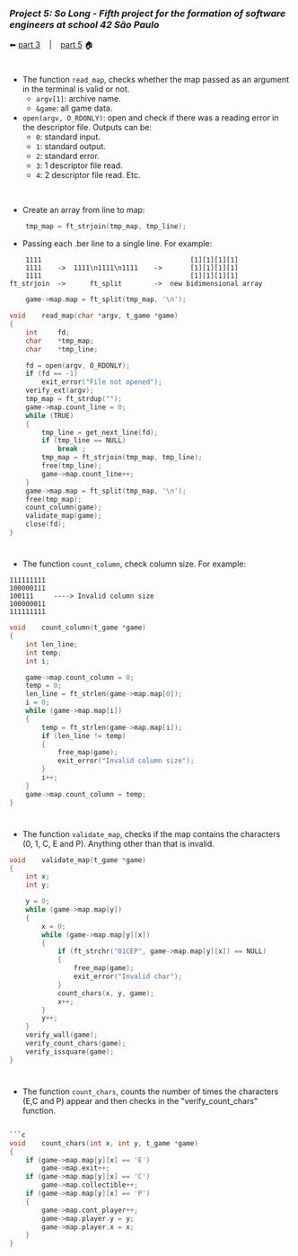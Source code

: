 ### _Project 5: So Long - Fifth project for the formation of software engineers at school 42 São Paulo_

 ⬅ [part 3](https://github.com/Vinicius-Santoro/42-formation-lvl1-5.so-long/blob/main/READMES/12.move.md) &nbsp;&nbsp;&nbsp;|&nbsp;&nbsp;&nbsp; [part 5](https://github.com/Vinicius-Santoro/42-formation-lvl1-5.so-long) 🏠
 
<h1></h1>

- The function `read_map`, checks whether the map passed as an argument in the terminal is valid or not.
    - `argv[1]`: archive name.
    - `&game`: all game data.
- `open(argv, O_RDONLY)`: open and check if there was a reading error in the descriptor file. Outputs can be:
    - `0`: standard input.
    - `1`: standard output.
    - `2`: standard error.
    - `3`: 1 descriptor file read.
    - `4`: 2 descriptor file read. Etc.

<br>

-  Create an array from line to map:
```c  
    tmp_map = ft_strjoin(tmp_map, tmp_line);
```

-  Passing each .ber line to a single line. For example: 
```
    1111                                     [1][1][1][1]
    1111    ->  1111\n1111\n1111    ->       [1][1][1][1]
    1111                                     [1][1][1][1]
ft_strjoin  ->      ft_split        ->  new bidimensional array
```

```c  
    game->map.map = ft_split(tmp_map, '\n');
```

```c
void	read_map(char *argv, t_game *game)
{
	int		fd;
	char	*tmp_map;
	char	*tmp_line;

	fd = open(argv, O_RDONLY);
	if (fd == -1)
		exit_error("File not opened");
	verify_ext(argv);
	tmp_map = ft_strdup("");
	game->map.count_line = 0;
	while (TRUE)
	{
		tmp_line = get_next_line(fd);
		if (tmp_line == NULL)
			break ;
		tmp_map = ft_strjoin(tmp_map, tmp_line);
		free(tmp_line);
		game->map.count_line++;
	}
	game->map.map = ft_split(tmp_map, '\n');
	free(tmp_map);
	count_column(game);
	validate_map(game);
	close(fd);
}
```

<h1></h1>

- The function `count_column`, check column size. For example: 
```
111111111
100000111
100111     ----> Invalid column size
100000011
111111111
```
 

```c
void	count_column(t_game *game)
{
	int	len_line;
	int	temp;
	int	i;

	game->map.count_column = 0;
	temp = 0;
	len_line = ft_strlen(game->map.map[0]);
	i = 0;
	while (game->map.map[i])
	{
		temp = ft_strlen(game->map.map[i]);
		if (len_line != temp)
		{
			free_map(game);
			exit_error("Invalid column size");
		}
		i++;
	}
	game->map.count_column = temp;
}
```

<h1></h1>

- The function `validate_map`, checks if the map contains the characters (0, 1, C, E and P). Anything other than that is invalid.

```c
void	validate_map(t_game *game)
{
	int	x;
	int	y;

	y = 0;
	while (game->map.map[y])
	{
		x = 0;
		while (game->map.map[y][x])
		{
			if (ft_strchr("01CEP", game->map.map[y][x]) == NULL)
			{
				free_map(game);
				exit_error("Invalid char");
			}
			count_chars(x, y, game);
			x++;
		}
		y++;
	}
	verify_wall(game);
	verify_count_chars(game);
	verify_issquare(game);
}
```

<h1></h1>

- The function `count_chars`, counts the number of times the characters (E,C and P) appear and then checks in the "verify_count_chars" function.

```c

```c
void	count_chars(int x, int y, t_game *game)
{
	if (game->map.map[y][x] == 'E')
		game->map.exit++;
	if (game->map.map[y][x] == 'C')
		game->map.collectible++;
	if (game->map.map[y][x] == 'P')
	{
		game->map.cont_player++;
		game->map.player.y = y;
		game->map.player.x = x;
	}
}
```
